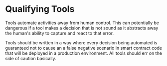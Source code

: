 # Qualifying Tools

Tools automate activities away from human control. This can potentially be dangerous if a tool makes a decision that is not sound as it abstracts away the human's ability to capture and react to that error.

Tools should be written in a way where every decision being automated is guaranteed not to cause an a false negative scenario in smart contract code that will be deployed in a production environment. All tools should err on the side of caution basically.

